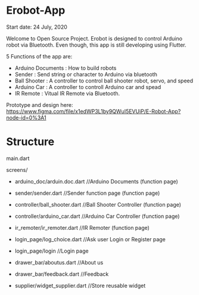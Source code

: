 # Erobot-App
Start date: 24 July, 2020

Welcome to Open Source Project.
Erobot is designed to control Arduino robot via Bluetooth. Even though, this app is still developing using Flutter. 

5 Functions of the app are:
- Arduino Documents : How to build robots
- Sender : Send string or character to Arduino via bluetooth
- Ball Shooter : A controller to control ball shooter robot, servo, and speed
- Arduino Car : A controller to controll Arduino car and spead
- IR Remote : Vitual IR Remote via Bluetooth.

Prototype and design here: https://www.figma.com/file/x1edWP3L1by9QWuI5EVUiP/E-Robot-App?node-id=0%3A1

# Structure
main.dart

screens/

- arduino_doc/arduin.doc.dart        //Arduino Documents (function page)
- sender/sender.dart                 //Sender function page (function page)
- controller/ball_shooter.dart       //Ball Shooter Controller (function page)
- controller/arduino_car.dart        //Arduino Car Controller (function page)
- ir_remoter/ir_remoter.dart         //IR Remoter (function page)

- login_page/log_choice.dart         //Ask user Login or Register page 
- login_page/login                   //Login page

- drawer_bar/aboutus.dart            //About us
- drawer_bar/feedback.dart           //Feedback

- supplier/widget_supplier.dart      //Store reusable widget 




 
 
 
